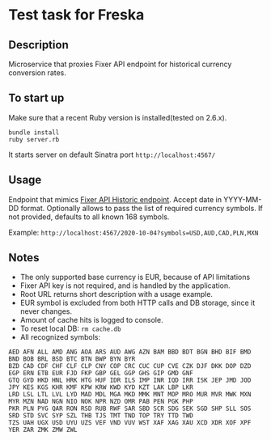# Test task for Freska

## Description
Microservice that proxies Fixer API endpoint for historical currency conversion rates.

## To start up
Make sure that a recent Ruby version is installed(tested on 2.6.x).
```
bundle install
ruby server.rb
```
It starts server on default Sinatra port `http://localhost:4567/`

## Usage
Endpoint that mimics [Fixer API Historic endpoint](https://fixer.io/documentation).
Accept date in YYYY-MM-DD format.
Optionally allows to pass the list of required currency symbols.
If not provided, defaults to all known 168 symbols.

Example:
`http://localhost:4567/2020-10-04?symbols=USD,AUD,CAD,PLN,MXN`

## Notes
* The only supported base currency is EUR, because of API limitations
* Fixer API key is not required, and is handled by the application.
* Root URL returns short description with a usage example.
* EUR symbol is excluded from both HTTP calls and DB storage, since it never changes.
* Amount of cache hits is logged to console.
* To reset local DB: `rm cache.db`
* All recognized symbols:
```
AED AFN ALL AMD ANG AOA ARS AUD AWG AZN BAM BBD BDT BGN BHD BIF BMD BND BOB BRL BSD BTC BTN BWP BYN BYR
BZD CAD CDF CHF CLF CLP CNY COP CRC CUC CUP CVE CZK DJF DKK DOP DZD EGP ERN ETB EUR FJD FKP GBP GEL GGP GHS GIP GMD GNF
GTQ GYD HKD HNL HRK HTG HUF IDR ILS IMP INR IQD IRR ISK JEP JMD JOD JPY KES KGS KHR KMF KPW KRW KWD KYD KZT LAK LBP LKR
LRD LSL LTL LVL LYD MAD MDL MGA MKD MMK MNT MOP MRO MUR MVR MWK MXN MYR MZN NAD NGN NIO NOK NPR NZD OMR PAB PEN PGK PHP
PKR PLN PYG QAR RON RSD RUB RWF SAR SBD SCR SDG SEK SGD SHP SLL SOS SRD STD SVC SYP SZL THB TJS TMT TND TOP TRY TTD TWD
TZS UAH UGX USD UYU UZS VEF VND VUV WST XAF XAG XAU XCD XDR XOF XPF YER ZAR ZMK ZMW ZWL
```
